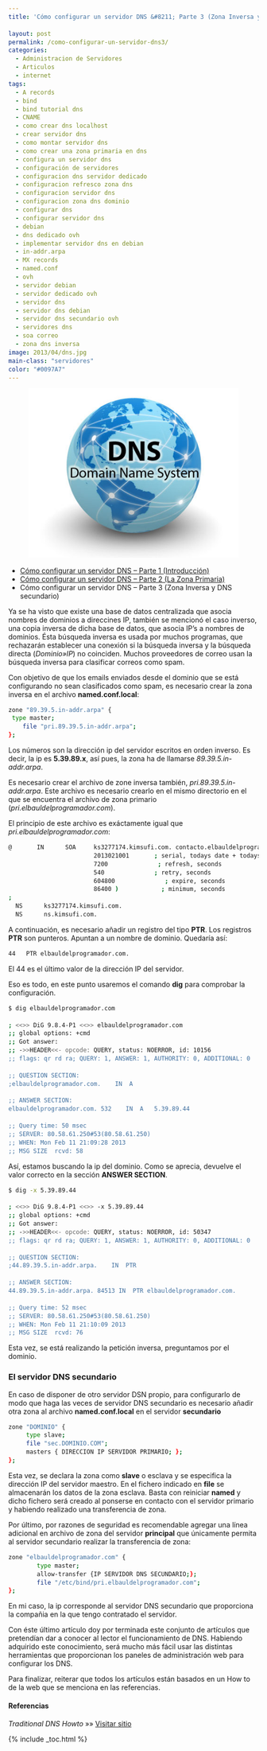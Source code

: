 ```yaml
---
title: 'Cómo configurar un servidor DNS &#8211; Parte 3 (Zona Inversa y DNS secundario)'

layout: post
permalink: /como-configurar-un-servidor-dns3/
categories:
  - Administracion de Servidores
  - Articulos
  - internet
tags:
  - A records
  - bind
  - bind tutorial dns
  - CNAME
  - como crear dns localhost
  - crear servidor dns
  - como montar servidor dns
  - como crear una zona primaria en dns
  - configura un servidor dns
  - configuración de servidores
  - configuracion dns servidor dedicado
  - configuracion refresco zona dns
  - configuracion servidor dns
  - configuracion zona dns dominio
  - configurar dns
  - configurar servidor dns
  - debian
  - dns dedicado ovh
  - implementar servidor dns en debian
  - in-addr.arpa
  - MX records
  - named.conf
  - ovh
  - servidor debian
  - servidor dedicado ovh
  - servidor dns
  - servidor dns debian
  - servidor dns secundario ovh
  - servidores dns
  - soa correo
  - zona dns inversa
image: 2013/04/dns.jpg
main-class: "servidores"
color: "#0097A7"
---
```


<figure>
  <a href="/assets/img/2013/04/dns.jpg"><img src="/assets/img/2013/04/dns.jpg" title="{{ page.title }}" alt="{{ page.title }}" /></a>
</figure>

* [Cómo configurar un servidor DNS &#8211; Parte 1 (Introducción)][1]
* [Cómo configurar un servidor DNS &#8211; Parte 2 (La Zona Primaria)][2]
* Cómo configurar un servidor DNS &#8211; Parte 3 (Zona Inversa y DNS secundario)

Ya se ha visto que existe una base de datos centralizada que asocia nombres de dominios a direccines IP, también se mencionó el caso inverso, una copia inversa de dicha base de datos, que asocia IP&#8217;s a nombres de dominios. Ésta búsqueda inversa es usada por muchos programas, que rechazarán establecer una conexión si la búsqueda inversa y la búsqueda directa (*Dominio»IP*) no coinciden. Muchos proveedores de correo usan la búsqueda inversa para clasificar correos como spam.

Con objetivo de que los emails enviados desde el dominio que se está configurando no sean clasificados como spam, es necesario crear la zona inversa en el archivo **named.conf.local**:

```bash
zone "89.39.5.in-addr.arpa" {
 type master;
    file "pri.89.39.5.in-addr.arpa";
};

```

Los números son la dirección ip del servidor escritos en orden inverso. Es decir, la ip es **5.39.89.x**, así pues, la zona ha de llamarse *89.39.5.in-addr.arpa*.

Es necesario crear el archivo de zone inversa también, *pri.89.39.5.in-addr.arpa*. Este archivo es necesario crearlo en el mismo directorio en el que se encuentra el archivo de zona primario (*pri.elbauldelprogramador.com*).

El principio de este archivo es exáctamente igual que *pri.elbauldelprogramador.com*:  

<!--ad-->

```bash
@       IN      SOA     ks3277174.kimsufi.com. contacto.elbauldelprogramador.com. (
                        2013021001       ; serial, todays date + todays serial #
                        7200              ; refresh, seconds
                        540              ; retry, seconds
                        604800              ; expire, seconds
                        86400 )            ; minimum, seconds
;
  NS      ks3277174.kimsufi.com.
  NS      ns.kimsufi.com.

```

A continuación, es necesario añadir un registro del tipo **PTR**. Los registros **PTR** son punteros. Apuntan a un nombre de dominio. Quedaría así:

```bash
44   PTR elbauldelprogramador.com.

```

El 44 es el último valor de la dirección IP del servidor.

Eso es todo, en este punto usaremos el comando **dig** para comprobar la configuración.

```bash
$ dig elbauldelprogramador.com

; <<>> DiG 9.8.4-P1 <<>> elbauldelprogramador.com
;; global options: +cmd
;; Got answer:
;; ->>HEADER<<- opcode: QUERY, status: NOERROR, id: 10156
;; flags: qr rd ra; QUERY: 1, ANSWER: 1, AUTHORITY: 0, ADDITIONAL: 0

;; QUESTION SECTION:
;elbauldelprogramador.com.    IN  A

;; ANSWER SECTION:
elbauldelprogramador.com. 532    IN  A   5.39.89.44

;; Query time: 50 msec
;; SERVER: 80.58.61.250#53(80.58.61.250)
;; WHEN: Mon Feb 11 21:09:28 2013
;; MSG SIZE  rcvd: 58

```

Así, estamos buscando la ip del dominio. Como se aprecia, devuelve el valor correcto en la sección **ANSWER SECTION**.

```bash
$ dig -x 5.39.89.44

; <<>> DiG 9.8.4-P1 <<>> -x 5.39.89.44
;; global options: +cmd
;; Got answer:
;; ->>HEADER<<- opcode: QUERY, status: NOERROR, id: 50347
;; flags: qr rd ra; QUERY: 1, ANSWER: 1, AUTHORITY: 0, ADDITIONAL: 0

;; QUESTION SECTION:
;44.89.39.5.in-addr.arpa.    IN  PTR

;; ANSWER SECTION:
44.89.39.5.in-addr.arpa. 84513 IN  PTR elbauldelprogramador.com.

;; Query time: 52 msec
;; SERVER: 80.58.61.250#53(80.58.61.250)
;; WHEN: Mon Feb 11 21:10:09 2013
;; MSG SIZE  rcvd: 76

```

Esta vez, se está realizando la petición inversa, preguntamos por el dominio.

### El servidor DNS secundario

En caso de disponer de otro servidor DSN propio, para configurarlo de modo que haga las veces de servidor DNS secundario es necesario añadir otra zona al archivo **named.conf.local** en el servidor **secundario**

```bash
zone "DOMINIO" {
     type slave;
     file "sec.DOMINIO.COM";
     masters { DIRECCION IP SERVIDOR PRIMARIO; };
};

```

Esta vez, se declara la zona como **slave** o esclava y se especifica la dirección IP del servidor maestro. En el fichero indicado en **file** se almacenarán los datos de la zona esclava. Basta con reiniciar **named** y dicho fichero será creado al ponserse en contacto con el servidor primario y habiendo realizado una transferencia de zona.

Por último, por razones de seguridad es recomendable agregar una línea adicional en archivo de zona del servidor **principal** que únicamente permita al servidor secundario realizar la transferencia de zona:

```bash
zone "elbauldelprogramador.com" {
        type master;
        allow-transfer {IP SERVIDOR DNS SECUNDARIO;};
        file "/etc/bind/pri.elbauldelprogramador.com";
};

```

En mi caso, la ip corresponde al servidor DNS secundario que proporciona la compañia en la que tengo contratado el servidor.

Con éste último artículo doy por terminada este conjunto de artículos que pretendían dar a conocer al lector el funcionamiento de DNS. Habiendo adquirido este conocimiento, será mucho más fácil usar las distintas herramientas que proporcionan los paneles de administración web para configurar los DNS.

Para finalizar, reiterar que todos los artículos están basados en un How to de la web que se menciona en las referencias.

#### Referencias

*Traditional DNS Howto* »» <a href="http://www.howtoforge.com/traditional_dns_howto" target="_blank">Visitar sitio</a>



 [1]: /como-configurar-un-servidor-dns/ "Cómo configurar un servidor DNS – Parte 1 (Introducción)"
 [2]: /como-configurar-un-servidor-dns2/ "Cómo configurar un servidor DNS – Parte 2 (La Zona Primaria)"

{% include _toc.html %}

